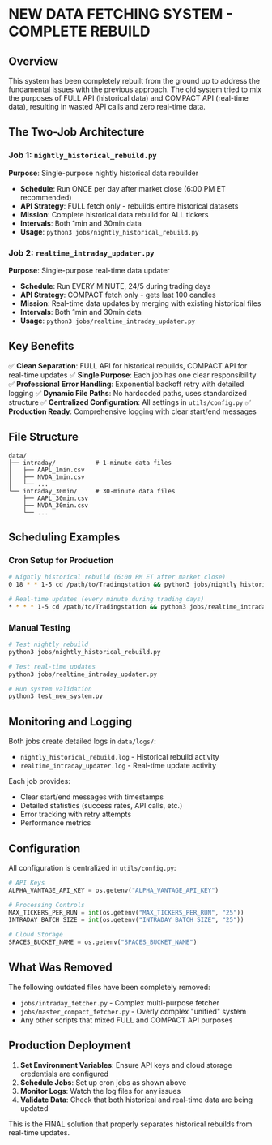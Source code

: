 # NEW DATA FETCHING SYSTEM - COMPLETE REBUILD

## Overview

This system has been completely rebuilt from the ground up to address the fundamental issues with the previous approach. The old system tried to mix the purposes of FULL API (historical data) and COMPACT API (real-time data), resulting in wasted API calls and zero real-time data.

## The Two-Job Architecture

### Job 1: `nightly_historical_rebuild.py`
**Purpose**: Single-purpose nightly historical data rebuilder
- **Schedule**: Run ONCE per day after market close (6:00 PM ET recommended)
- **API Strategy**: FULL fetch only - rebuilds entire historical datasets  
- **Mission**: Complete historical data rebuild for ALL tickers
- **Intervals**: Both 1min and 30min data
- **Usage**: `python3 jobs/nightly_historical_rebuild.py`

### Job 2: `realtime_intraday_updater.py`  
**Purpose**: Single-purpose real-time data updater
- **Schedule**: Run EVERY MINUTE, 24/5 during trading days
- **API Strategy**: COMPACT fetch only - gets last 100 candles
- **Mission**: Real-time data updates by merging with existing historical files
- **Intervals**: Both 1min and 30min data
- **Usage**: `python3 jobs/realtime_intraday_updater.py`

## Key Benefits

✅ **Clean Separation**: FULL API for historical rebuilds, COMPACT API for real-time updates
✅ **Single Purpose**: Each job has one clear responsibility  
✅ **Professional Error Handling**: Exponential backoff retry with detailed logging
✅ **Dynamic File Paths**: No hardcoded paths, uses standardized structure
✅ **Centralized Configuration**: All settings in `utils/config.py`
✅ **Production Ready**: Comprehensive logging with clear start/end messages

## File Structure

```
data/
├── intraday/           # 1-minute data files  
│   ├── AAPL_1min.csv
│   ├── NVDA_1min.csv
│   └── ...
└── intraday_30min/     # 30-minute data files
    ├── AAPL_30min.csv
    ├── NVDA_30min.csv
    └── ...
```

## Scheduling Examples

### Cron Setup for Production

```bash
# Nightly historical rebuild (6:00 PM ET after market close)
0 18 * * 1-5 cd /path/to/Tradingstation && python3 jobs/nightly_historical_rebuild.py

# Real-time updates (every minute during trading days)  
* * * * 1-5 cd /path/to/Tradingstation && python3 jobs/realtime_intraday_updater.py
```

### Manual Testing

```bash
# Test nightly rebuild
python3 jobs/nightly_historical_rebuild.py

# Test real-time updates
python3 jobs/realtime_intraday_updater.py

# Run system validation
python3 test_new_system.py
```

## Monitoring and Logging

Both jobs create detailed logs in `data/logs/`:
- `nightly_historical_rebuild.log` - Historical rebuild activity
- `realtime_intraday_updater.log` - Real-time update activity

Each job provides:
- Clear start/end messages with timestamps
- Detailed statistics (success rates, API calls, etc.)
- Error tracking with retry attempts
- Performance metrics

## Configuration

All configuration is centralized in `utils/config.py`:

```python
# API Keys
ALPHA_VANTAGE_API_KEY = os.getenv("ALPHA_VANTAGE_API_KEY")

# Processing Controls  
MAX_TICKERS_PER_RUN = int(os.getenv("MAX_TICKERS_PER_RUN", "25"))
INTRADAY_BATCH_SIZE = int(os.getenv("INTRADAY_BATCH_SIZE", "25"))

# Cloud Storage
SPACES_BUCKET_NAME = os.getenv("SPACES_BUCKET_NAME")
```

## What Was Removed

The following outdated files have been completely removed:
- `jobs/intraday_fetcher.py` - Complex multi-purpose fetcher
- `jobs/master_compact_fetcher.py` - Overly complex "unified" system
- Any other scripts that mixed FULL and COMPACT API purposes

## Production Deployment

1. **Set Environment Variables**: Ensure API keys and cloud storage credentials are configured
2. **Schedule Jobs**: Set up cron jobs as shown above
3. **Monitor Logs**: Watch the log files for any issues
4. **Validate Data**: Check that both historical and real-time data are being updated

This is the FINAL solution that properly separates historical rebuilds from real-time updates.